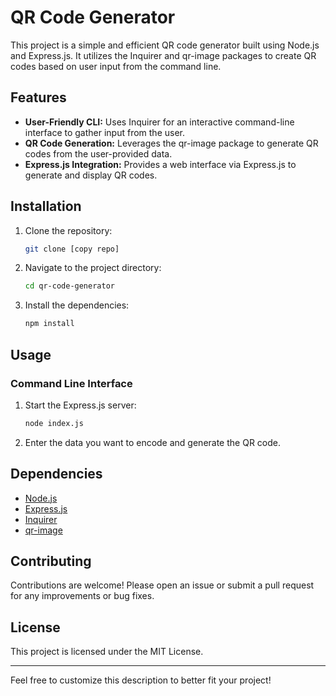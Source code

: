 
# QR Code Generator

This project is a simple and efficient QR code generator built using Node.js and Express.js. It utilizes the Inquirer and qr-image packages to create QR codes based on user input from the command line.

## Features

- **User-Friendly CLI:** Uses Inquirer for an interactive command-line interface to gather input from the user.
- **QR Code Generation:** Leverages the qr-image package to generate QR codes from the user-provided data.
- **Express.js Integration:** Provides a web interface via Express.js to generate and display QR codes.

## Installation

1. Clone the repository:
   ```bash
   git clone [copy repo]
   ```
2. Navigate to the project directory:
   ```bash
   cd qr-code-generator
   ```
3. Install the dependencies:
   ```bash
   npm install
   ```

## Usage

### Command Line Interface

1. Start the Express.js server:
   ```bash
   node index.js
   ```
2. Enter the data you want to encode and generate the QR code.

## Dependencies

- [Node.js](https://nodejs.org/)
- [Express.js](https://expressjs.com/)
- [Inquirer](https://www.npmjs.com/package/inquirer)
- [qr-image](https://www.npmjs.com/package/qr-image)

## Contributing

Contributions are welcome! Please open an issue or submit a pull request for any improvements or bug fixes.

## License

This project is licensed under the MIT License.

---

Feel free to customize this description to better fit your project!